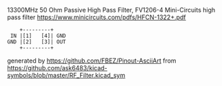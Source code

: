 13300MHz 50 Ohm Passive High Pass Filter, FV1206-4
Mini-Circuits high pass filter
https://www.minicircuits.com/pdfs/HFCN-1322+.pdf


	    +---------+
	 IN |[1]   [4]| GND
	GND |[2]   [3]| OUT
	    +---------+


generated by https://github.com/FBEZ/Pinout-AsciiArt from https://github.com/ask6483/kicad-symbols/blob/master/RF_Filter.kicad_sym